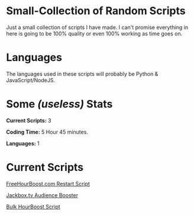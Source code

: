 # Small-Collection of Random Scripts
Just a small collection of scripts I have made. I can't promise everything in here is going to be 100% quality or even 100% working as time goes on.

# Languages
The languages used in these scripts will probably be Python & JavaScript/NodeJS.

# Some <i>(useless)</i> Stats
<b>Current Scripts:</b> 3

<b>Coding Time:</b> 5 Hour 45 minutes.

<b>Languages:</b> 1

# Current Scripts
<a href="https://github.com/gothboiclique/Small-Collection-of-Random-Scripts/tree/master/Free%20Hour%20Boost%20Restart%20Script">FreeHourBoost.com Restart Script</a>

<a href="https://github.com/gothboiclique/Small-Collection-of-Random-Scripts/blob/master/Jackbox%20Games%20Audience%20Booster">Jackbox.tv Audience Booster</a>

<a href="https://github.com/gothboiclique/Small-Collection-of-Random-Scripts/tree/master/HourBoost%20Script">Bulk HourBoost Script</a>
